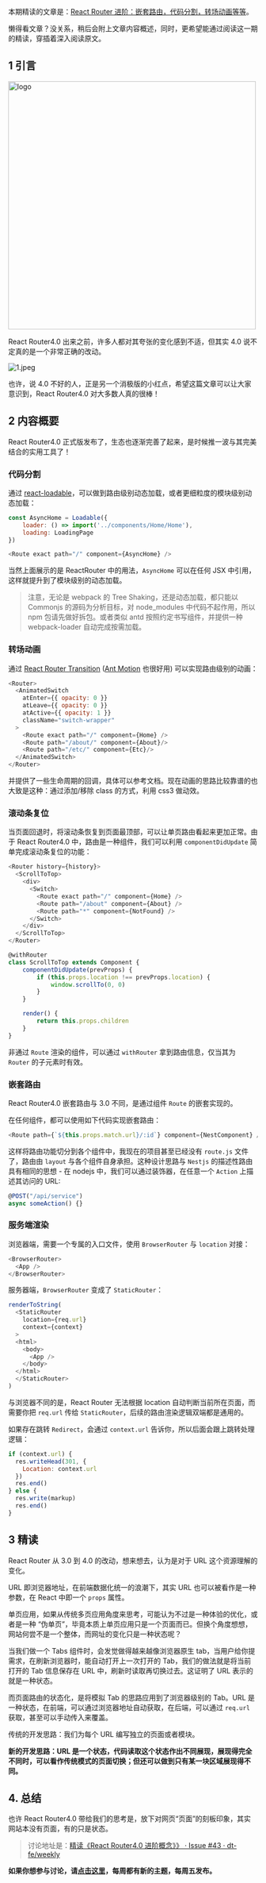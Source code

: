 本期精读的文章是：[React Router 进阶：嵌套路由，代码分割，转场动画等等](https://blog.logrocket.com/advanced-react-router-concepts-code-splitting-animated-transitions-scroll-restoration-recursive-17096c0cf9db)。

懒得看文章？没关系，稍后会附上文章内容概述，同时，更希望能通过阅读这一期的精读，穿插着深入阅读原文。

## 1 引言

<img src="assets/32/router-logo.png" alt="logo" width="500" />

React Router4.0 出来之前，许多人都对其夸张的变化感到不适，但其实 4.0 说不定真的是一个非常正确的改动。

![1.jpeg](assets/32/1.jpeg)

也许，说 4.0 不好的人，正是另一个消极版的小红点，希望这篇文章可以让大家意识到，React Router4.0 对大多数人真的很棒！

## 2 内容概要

React Router4.0 正式版发布了，生态也逐渐完善了起来，是时候推一波与其完美结合的实用工具了！

### 代码分割

通过 [react-loadable](https://github.com/thejameskyle/react-loadable)，可以做到路由级别动态加载，或者更细粒度的模块级别动态加载：

```javascript
const AsyncHome = Loadable({
    loader: () => import('../components/Home/Home'),
    loading: LoadingPage
})

<Route exact path="/" component={AsyncHome} />
```

当然上面展示的是 ReactRouter 中的用法，`AsyncHome` 可以在任何 JSX 中引用，这样就提升到了模块级别的动态加载。

> 注意，无论是 webpack 的 Tree Shaking，还是动态加载，都只能以 Commonjs 的源码为分析目标，对 node_modules 中代码不起作用，所以 npm 包请先做好拆包。或者类似 antd 按照约定书写组件，并提供一种 webpack-loader 自动完成按需加载。

### 转场动画

通过 [React Router Transition](https://github.com/maisano/react-router-transition) ([Ant Motion](https://motion.ant.design/) 也很好用) 可以实现路由级别的动画：

```javascript
<Router>
  <AnimatedSwitch
    atEnter={{ opacity: 0 }}
    atLeave={{ opacity: 0 }}
    atActive={{ opacity: 1 }}
    className="switch-wrapper"
  >
    <Route exact path="/" component={Home} />
    <Route path="/about/" component={About}/>
    <Route path="/etc/" component={Etc}/>
  </AnimatedSwitch>
</Router>
```

并提供了一些生命周期的回调，具体可以参考文档。现在动画的思路比较靠谱的也大致是这种：通过添加/移除 class 的方式，利用 css3 做动效。

### 滚动条复位

当页面回退时，将滚动条恢复到页面最顶部，可以让单页路由看起来更加正常。由于 React Router4.0 中，路由是一种组件，我们可以利用 `componentDidUpdate` 简单完成滚动条复位的功能：

```javascript
<Router history={history}>
  <ScrollToTop>
    <div>
      <Switch>
        <Route exact path="/" component={Home} />
        <Route path="/about" component={About} />
        <Route path="*" component={NotFound} />
      </Switch>
    </div>
  </ScrollToTop>
</Router>
```

```javascript
@withRouter
class ScrollToTop extends Component {
    componentDidUpdate(prevProps) {
        if (this.props.location !== prevProps.location) {
            window.scrollTo(0, 0)
        }
    }

    render() {
        return this.props.children
    }
}
```

非通过 `Route` 渲染的组件，可以通过 `withRouter` 拿到路由信息，仅当其为 `Router` 的子元素时有效。

### 嵌套路由

React Router4.0 嵌套路由与 3.0 不同，是通过组件 `Route` 的嵌套实现的。

在任何组件，都可以使用如下代码实现嵌套路由：

```javascript
<Route path={`${this.props.match.url}/:id`} component={NestComponent} />
```

这样将路由功能切分到各个组件中，我现在的项目甚至已经没有 `route.js` 文件了，路由由 `layout` 与各个组件自身承担。这种设计思路与 `Nestjs` 的描述性路由具有相同的思想 - 在 nodejs 中，我们可以通过装饰器，在任意一个 `Action` 上描述其访问的 URL:

```javascript
@POST("/api/service")
async someAction() {}
```

### 服务端渲染

浏览器端，需要一个专属的入口文件，使用 `BrowserRouter` 与 `location` 对接：

```javascript
<BrowserRouter>
  <App />
</BrowserRouter>
```

服务器端，`BrowserRouter` 变成了 `StaticRouter`：

```javascript
renderToString(
  <StaticRouter
    location={req.url}
    context={context}
  >
  <html>
    <body>
      <App />
    </body>
  </html>
  </StaticRouter>
)
```

与浏览器不同的是，React Router 无法根据 location 自动判断当前所在页面，而需要你把 `req.url` 传给 `StaticRouter`，后续的路由渲染逻辑双端都是通用的。

如果存在跳转 `Redirect`，会通过 `context.url` 告诉你，所以后面会跟上跳转处理逻辑：

```javascript
if (context.url) {
  res.writeHead(301, {
    Location: context.url
  })
  res.end()
} else {
  res.write(markup)
  res.end()
}
```

## 3 精读

React Router 从 3.0 到 4.0 的改动，想来想去，认为是对于 URL 这个资源理解的变化。

URL 即浏览器地址，在前端数据化统一的浪潮下，其实 URL 也可以被看作是一种参数，在 React 中即一个 `props` 属性。

单页应用，如果从传统多页应用角度来思考，可能认为不过是一种体验的优化，或者是一种 “伪单页”，毕竟本质上单页应用只是一个页面而已。但换个角度想想，网站何尝不是一个整体，而网址的变化只是一种状态呢？

当我们做一个 Tabs 组件时，会发觉做得越来越像浏览器原生 tab，当用户给你提需求，在刷新浏览器时，能自动打开上一次打开的 Tab，我们的做法就是将当前打开的 Tab 信息保存在 URL 中，刷新时读取再切换过去。这证明了 URL 表示的就是一种状态。

而页面路由的状态化，是将模拟 Tab 的思路应用到了浏览器级别的 Tab。URL 是一种状态，在前端，可以通过浏览器地址自动获取，在后端，可以通过 `req.url` 获取，甚至可以手动传入来覆盖。

传统的开发思路：我们为每个 URL 编写独立的页面或者模块。

**新的开发思路：URL 是一个状态，代码读取这个状态作出不同展现，展现得完全不同时，可以看作传统模式的页面切换；但还可以做到只有某一块区域展现得不同。**

## 4. 总结

也许 React Router4.0 带给我们的思考是，放下对网页“页面”的刻板印象，其实网站本没有页面，有的只是状态。

> 讨论地址是：[精读《React Router4.0 进阶概念》》 · Issue #43 · dt-fe/weekly](https://github.com/dt-fe/weekly/issues/43)

**如果你想参与讨论，请[点击这里](https://github.com/dt-fe/weekly)，每周都有新的主题，每周五发布。**